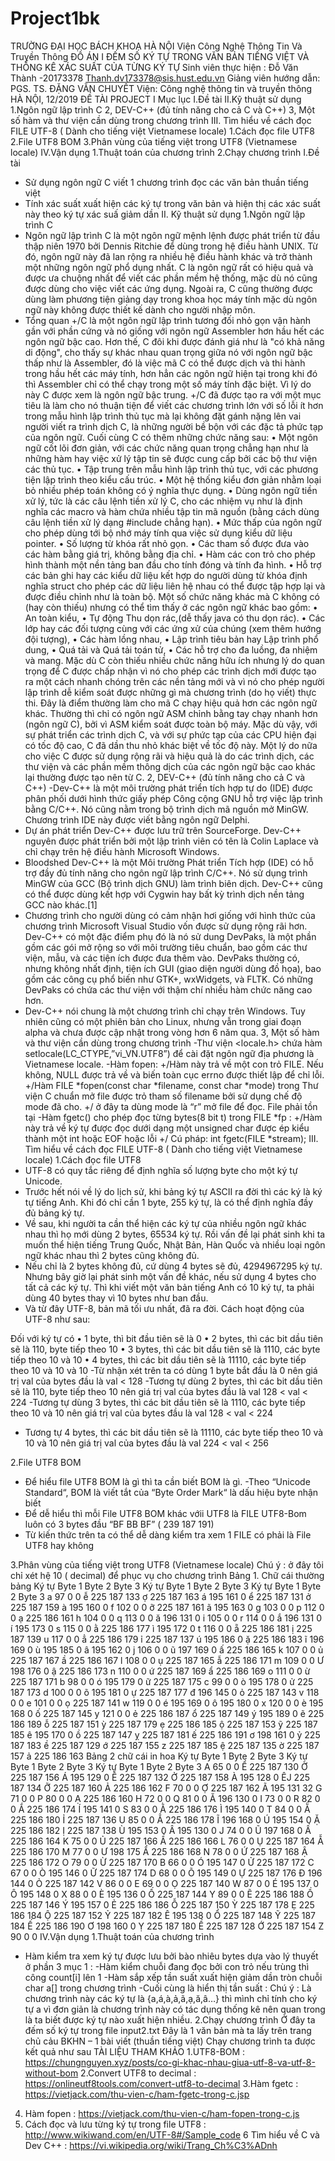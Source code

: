 # Project1bk
TRƯỜNG ĐẠI HỌC BÁCH KHOA HÀ NỘI
Viện Công Nghệ Thông Tin Và Truyền Thông
ĐỒ ÁN I
ĐẾM SỐ KÝ TỰ TRONG VĂN BẢN TIẾNG VIỆT
VÀ THỐNG KÊ XÁC SUẤT CỦA TỪNG KÝ TỰ
Sinh viên thực hiện : Đỗ Văn Thành -20173378
Thanh.dv173378@sis.hust.edu.vn
Giảng viên hướng dẫn:	PGS. TS. ĐẶNG VĂN CHUYẾT
Viện:	Công nghệ thông tin và truyền thông
HÀ NỘI, 12/2019
ĐỀ TÀI PROJECT I
Mục lục 
I.Đề tài 
II.Kỹ thuật sử dụng
1.Ngôn ngữ lập trình C
2, DEV-C++ (đủ tính năng cho cả C và C++)
3, Một số hàm và thư viện cần dùng trong chương trình
III. Tìm hiểu về cách đọc FILE UTF-8 ( Dành cho tiếng việt Vietnamese locale)
1.Cách đọc file UTF8
2.File UTF8 BOM
3.Phân vùng của tiếng việt trong UTF8 (Vietnamese locale)
IV.Vận dụng
1.Thuật toán của chương trình
2.Chạy chương trình 
I.Đề tài
- Sử dụng ngôn ngữ C viết 1 chương trình đọc các văn bản thuần tiếng việt 
- Tính xác suất xuất hiện các ký tự trong văn bản và hiện thị các xác suất này theo ký tự xác suấ giảm dần
II. Kỹ thuật sử dụng
1.Ngôn ngữ lập trình C
- Ngôn ngữ lập trình C là một ngôn ngữ mệnh lệnh được phát triển từ đầu thập niên 1970 bởi Dennis Ritchie để dùng trong hệ điều hành UNIX. Từ đó, ngôn ngữ này đã lan rộng ra nhiều hệ điều hành khác và trở thành một những ngôn ngữ phổ dụng nhất. C là ngôn ngữ rất có hiệu quả và được ưa chuộng nhất để viết các phần mềm hệ thống, mặc dù nó cũng được dùng cho việc viết các ứng dụng. Ngoài ra, C cũng thường được dùng làm phương tiện giảng dạy trong khoa học máy tính mặc dù ngôn ngữ này không được thiết kế dành cho người nhập môn.
- Tổng quan
+/C là một ngôn ngữ lập trình tương đối nhỏ gọn vận hành gần với phần cứng và nó giống với ngôn ngữ Assembler hơn hầu hết các ngôn ngữ bậc cao. Hơn thế, C đôi khi được đánh giá như là "có khả năng di động", cho thấy sự khác nhau quan trọng giữa nó với ngôn ngữ bậc thấp như là Assembler, đó là việc mã C có thể được dịch và thi hành trong hầu hết các máy tính, hơn hẳn các ngôn ngữ hiện tại trong khi đó thì Assembler chỉ có thể chạy trong một số máy tính đặc biệt. Vì lý do này C được xem là ngôn ngữ bậc trung.
+/C đã được tạo ra với một mục tiêu là làm cho nó thuận tiện để viết các chương trình lớn với số lỗi ít hơn trong mẫu hình lập trình thủ tục mà lại không đặt gánh nặng lên vai người viết ra trình dịch C, là những người bề bộn với các đặc tả phức tạp của ngôn ngữ. Cuối cùng C có thêm những chức năng sau:
•	Một ngôn ngữ cốt lõi đơn giản, với các chức năng quan trọng chẳng hạn như là những hàm hay việc xử lý tập tin sẽ được cung cấp bởi các bộ thư viện các thủ tục.
•	Tập trung trên mẫu hình lập trình thủ tục, với các phương tiện lập trình theo kiểu cấu trúc.
•	Một hệ thống kiểu đơn giản nhằm loại bỏ nhiều phép toán không có ý nghĩa thực dụng.
•	Dùng ngôn ngữ tiền xử lý, tức là các câu lệnh tiền xử lý C, cho các nhiệm vụ như là định nghĩa các macro và hàm chứa nhiều tập tin mã nguồn (bằng cách dùng câu lệnh tiền xử lý dạng #include chẳng hạn).
•	Mức thấp của ngôn ngữ cho phép dùng tới bộ nhớ máy tính qua việc sử dụng kiểu dữ liệu pointer.
•	Số lượng từ khóa rất nhỏ gọn.
•	Các tham số được đưa vào các hàm bằng giá trị, không bằng địa chỉ.
•	Hàm các con trỏ cho phép hình thành một nền tảng ban đầu cho tính đóng và tính đa hình.
•	Hỗ trợ các bản ghi hay các kiểu dữ liệu kết hợp do người dùng từ khóa định nghĩa struct cho phép các dữ liệu liên hệ nhau có thể được tập hợp lại và được điều chỉnh như là toàn bộ.
Một số chức năng khác mà C không có (hay còn thiếu) nhưng có thể tìm thấy ở các ngôn ngữ khác bao gồm:
•	An toàn kiểu,
•	Tự động Thu dọn rác,(dễ thấy java có thu dọn rác).
•	Các lớp hay các đối tượng cùng với các ứng xử của chúng (xem thêm hướng đội tượng),
•	Các hàm lồng nhau,
•	Lập trình tiêu bản hay Lập trình phổ dung,
•	Quá tải và Quá tải toán tử,
•	Các hỗ trợ cho đa luồng, đa nhiệm và mang.
Mặc dù C còn thiếu nhiều chức năng hữu ích nhưng lý do quan trọng để C được chấp nhận vì nó cho phép các trình dịch mới được tạo ra một cách nhanh chóng trên các nền tảng mới và vì nó cho phép người lập trình dễ kiểm soát được những gì mà chương trình (do họ viết) thực thi. Đây là điểm thường làm cho mã C chạy hiệu quả hơn các ngôn ngữ khác. Thường thì chỉ có ngôn ngữ ASM chỉnh bằng tay chạy nhanh hơn (ngôn ngữ C), bởi vì ASM kiểm soát được toàn bộ máy. Mặc dù vậy, với sự phát triển các trình dịch C, và với sự phức tạp của các CPU hiện đại có tốc độ cao, C đã dần thu nhỏ khác biệt về tốc độ này.
Một lý do nữa cho việc C được sử dụng rộng rãi và hiệu quả là do các trình dịch, các thư viện và các phần mềm thông dịch của các ngôn ngữ bậc cao khác lại thường được tạo nên từ C.
2, DEV-C++ (đủ tính năng cho cả C và C++)
-Dev-C++ là một môi trường phát triển tích hợp tự do (IDE) được phân phối dưới hình thức giấy phép Công cộng GNU hỗ trợ việc lập trình bằng C/C++. Nó cũng nằm trong bộ trình dịch mã nguồn mở MinGW. Chương trình IDE này được viết bằng ngôn ngữ Delphi.
- Dự án phát triển Dev-C++ được lưu trữ trên SourceForge. Dev-C++ nguyên được phát triển bởi một lập trình viên có tên là Colin Laplace và chỉ chạy trên hệ điều hành Microsoft Windows.
- Bloodshed Dev-C++ là một Môi trường Phát triển Tích hợp (IDE) có hỗ trợ đầy đủ tính năng cho ngôn ngữ lập trình C/C++. Nó sử dụng trình MinGW của GCC (Bộ trình dịch GNU) làm trình biên dịch. Dev-C++ cũng có thể được dùng kết hợp với Cygwin hay bất kỳ trình dịch nền tảng GCC nào khác.[1]
- Chương trình cho người dùng có cảm nhận hơi giống với hình thức của chương trình Microsoft Visual Studio vốn được sử dụng rộng rãi hơn. Dev-C++ có một đặc điểm phụ đó là nó sử dung DevPaks, là một phần gồm các gói mở rộng so với môi trường tiêu chuẩn, bao gồm các thư viện, mẫu, và các tiện ích được đưa thêm vào. DevPaks thường có, nhưng không nhất định, tiện ích GUI (giao diện người dùng đồ họa), bao gồm các công cụ phổ biến như GTK+, wxWidgets, và FLTK. Có những DevPaks có chứa các thư viện với thậm chí nhiều hàm chức năng cao hơn.
- Dev-C++ nói chung là một chương trình chỉ chạy trên Windows. Tuy nhiên cũng có một phiên bản cho Linux, nhưng vẫn trong giai đoạn alpha và chưa được cập nhật trong vòng hơn 6 năm qua.
3, Một số hàm và thư viện cần dùng trong chương trình
-Thư viện <locale.h> chứa hàm setlocale(LC_CTYPE,”vi_VN.UTF8”) để cài đặt ngôn ngữ địa phương là Vietnamese locale.
-Hàm fopen:
	+/Hàm này trả về một con trỏ FILE. Nếu không, NULL được trả về và biến toàn cục errno được thiết lập để chỉ lỗi.
	+/Hàm FILE *fopen(const char *filename, const char *mode) trong Thư viện C chuẩn mở file được trỏ tham số filename bởi sử dụng chế độ mode đã cho.
	+/ ở đây ta dùng mode là “r” mở file để đọc. File phải tồn tại
-Hàm fgetc() cho phép đọc từng bytes(8 bit t) trong FILE *fp : 
	+/Hàm này trả về ký tự được đọc dưới dạng một unsigned char được ép kiểu thành một int hoặc EOF hoặc lỗi
	+/ Cú pháp: int fgetc(FILE *stream);
III. Tìm hiểu về cách đọc FILE UTF-8 ( Dành cho tiếng việt Vietnamese locale)
1.Cách đọc file UTF8
-  UTF-8 có quy tắc riêng để định nghĩa số lượng byte cho một ký tự Unicode.
- Trước hết nói về lý do lịch sử, khi bảng ký tự ASCII ra đời thì các ký là ký tự tiếng Anh. Khi đó chỉ cần 1 byte, 255 ký tự, là có thể định nghĩa đầy đủ bảng ký tự.
- Về sau, khi người ta cần thể hiện các ký tự của nhiều ngôn ngữ khác nhau thì họ mới dùng 2 bytes, 65534 ký tự. Rồi vấn đề lại phát sinh khi ta muốn thể hiện tiếng Trung Quốc, Nhật Bản, Hàn Quốc và nhiều loại ngôn ngữ khác nhau thì 2 bytes cũng không đủ.
- Nếu chỉ là 2 bytes không đủ, cứ dùng 4 bytes sẽ đủ, 4294967295 ký tự. Nhưng bây giờ lại phát sinh một vấn đề khác, nếu sử dụng 4 bytes cho tất cả các ký tự. Thì khi viết một văn bản tiếng Anh có 10 ký tự, ta phải dùng 40 bytes thay vì 10 bytes như ban đầu.
- Và từ đây UTF-8, bản mã tối ưu nhất, đã ra đời. Cách hoạt động của UTF-8 như sau:
 

Đối với ký tự có
•	1 byte, thì bit đầu tiên sẽ là 0
•	2 bytes, thì các bit dầu tiên sẽ là 110, byte tiếp theo 10
•	3 bytes, thì các bit dầu tiên sẽ là 1110, các byte tiếp theo 10 và 10
•	4 bytes, thì các bit dầu tiên sẽ là 11110, các byte tiếp theo 10 và 10 và 10
-Từ nhận xét trên ta có  dùng 1 byte bắt đầu là 0 nên giá trị val của bytes đầu  là val < 128
-Tương tự dùng 2 bytes, thì các bit dầu tiên sẽ là 110, byte tiếp theo 10 nên giá trị val của bytes đầu là val 128 < val < 224 
-Tương tự dùng 3 bytes, thì các bit dầu tiên sẽ là 1110, các byte tiếp theo 10 và 10
 nên giá trị val của bytes đầu là val 128 < val < 224 
- Tương tự 4 bytes, thì các bit dầu tiên sẽ là 11110, các byte tiếp theo 10 và 10 và 10 nên giá trị val của bytes đầu là val 224 < val < 256
 
2.File UTF8 BOM
- Để hiểu file UTF8 BOM là gì thì ta cần biết BOM là gì.
-Theo “Unicode Standard“, BOM là viết tắt của “Byte Order Mark“ là dấu hiệu byte nhận biết
- Để dễ hiểu thì mỗi File UTF8 BOM khác vớii UTF8 là FILE UTF8-Bom luôn có 3 bytes đầu “BF BB BF” ( 239 187 191)
- Từ kiến thức trên ta có thể dễ dàng kiểm tra xem 1 FILE có phải là File UTF8 hay không

3.Phân vùng của tiếng việt trong UTF8 (Vietnamese locale)
Chú ý : ở đây tôi chỉ xét hệ 10 ( decimal) để phục vụ cho chương trình 
Bảng 1. Chữ cái thường bảng
Ký tự	Byte 1 	Byte 2	Byte 3	Ký tự	Byte 1	Byte 2	Byte 3	Ký tự	Byte 1	Byte 2	Byte 3
a	97	0	0	ễ	225	187	133	ợ	225	187	163
á	195	161	0	ể	225	187	131	ở	225	187	159
à	195	160	0	f	102	0	0	ỡ	225	187	161
ã	195	163	0	g	103	0	0	p	112	0	0
ạ	225	186	161	h	104	0	0	q	113	0	0
ă	196	131	0	i	105	0	0	r	114	0	0
ắ	196	131	0	í	195	173	0	s	115	0	0
ằ	225	186	177	ì	195	172	0	t	116	0	0
ẵ	225	186	181	ị	225	187	139	u	117	0	0
ẳ	225	186	179	ỉ	225	187	137	ú	195	186	0
ặ	225	186	183	ĩ	196	169	0	ù	195	185	0
â	195	162	0	j	106	0	0	ũ	197	169	0
ấ	225	186	165	k	107	0	0	ủ	225	187	167
ầ	225	186	167	l	108	0	0	ụ	225	187	165
ẫ	225	186	171	m	109	0	0	Ư	198	176	0
ậ	225	186	173	n	110	0	0	ứ	225	187	169
ẩ	225	186	169	o	111	0	0	ừ	225	187	171
b	98	0	0	ó	195	179	0	ữ	225	187	175
c	99	0	0	ò	195	178	0	ử	225	187	173
d	100	0	0	õ	195	181	0	ự	225	187	177
đ	196	145	0	ỏ	225	187	143	v	118	0	0
e	101	0	0	ọ	225	187	141	w	119	0	0
é	195	169	0	ô	195	180	0	x	120	0	0
è	195	168	0	ố	225	187	145	y	121	0	0
ẻ	225	186	187	ổ	225	187	149	ý	195	189	0
ẽ	225	186	189	ỗ	225	187	151	ỳ	225	187	179
ẹ	225	186	185	ộ	225	187	153	ỹ	225	187	185
ê	195	170	0	ồ	225	187	147	ỵ	225	187	181
ế	225	186	191	ơ	198	161	0	ỷ	225	187	183
ề	225	187	129	ớ	225	187	155	z	225	187	185
ệ	225	187	135	ờ	225	187	157	ả	225	186	163
Bảng 2 chữ cái in hoa
Ký tự	Byte 1	Byte 2	Byte 3	Ký tự	Byte 1	Byte 2	Byte 3	Ký tự	Byte 1	Byte 2	Byte 3
A	65	0	0	Ể	225	187	130	Ờ 	225	187	156
Á	195	129	0	Ễ	225	187	132	Ở 	225	187	158
À	195	128	0	ÊJ	225	187	134	Ỡ 	225	187	160
Ả	225	186	162	F	70	0	0	Ợ	225	187	162
Ã	195	131	32	G	71	0	0	P	80	0	0
Ạ	225	186	160	H	72	0	0	Q	81	0	0
Ă	196	130	0	I	73	0	0	R	82	0	0
Ắ	225	186	174	Í 	195	141	0	S	83	0	0
Ằ	225	186	176	Ì	195	140	0	T	84	0	0
Ẵ	225	186	180	Ỉ	225	187	136	U	85	0	0
Ẳ	225	186	178	Ĩ	196	168	0	Ú	195	154	0
Ặ	225	186	182	Ị	225	187	138	Ù	195	153	0
Â	195	130	0	J	74	0	0	Ũ	197	168	0
Ấ	225	186	164	K	75	0	0	Ủ	225	187	166
Ầ	225	186	166	L	76	0	0	Ụ	225	187	164
Ẫ	225	186	170	M	77	0	0	Ư	198	175	
Ẩ	225	186	168	N	78	0	0	Ứ	225	187	168
Ậ	225	186	172	O	79	0	0	Ừ	225	187	170
B	66	0	0	Ó	195	147	0	Ử	225	187	172
C	67	0	0	Ò	195	146	0	Ữ	225	187	174
D	68	0	0	Õ	195	149	0	Ự	225	187	176
Đ	196	144	0	Ỏ	225	187	142	V	86	0	0
E	69	0	0	Ọ	225	187	140	W	87	0	0
É	195	137	0	Ô	195	148	0	X	88	0	0
È	195	136	0	Ố	225	187	144	Y	89	0	0
Ẽ	225	186	188	Ồ	225	187	146	Ý	195	157	0
Ẻ	225	186	186	Ỗ	225	187	150	Ỳ	225	187	178
Ẹ	225	186	184	Ộ	225	187	152	Ỷ	225	187	182
Ê	195	138	0	Ổ	225	187	148	Ỹ	225	187	184
Ế	225	186	190	Ơ	198	160	0	Ỵ	225	187	180
Ề	225	187	128	Ớ	225	187	154	Z	90	0	0
IV.Vận dụng
1.Thuật toán của chương trình
- Hàm kiểm tra xem ký tự được lưu bởi bào nhiêu bytes dựa vào lý thuyết ở  phần
3 mục 1 : 
-Hàm kiểm chuỗi đang đọc bởi con trỏ nếu trùng thì công count[i] lên 1
-Hàm sắp xếp tần suất xuất hiện giảm dần tròn chuỗi char a[] trong chương trình
-Cuối cùng là hiển thị tần suất :
Chú ý : Là chương trình này các ký tự là {a,á,à,ả,ã,ạ,ă,â…} thì mình chỉ tính cho ký tự a vì đơn giản là chương trình này có tác dụng thống kê nên quan trong là ta biết được ký tự nào xuất hiện nhiều.
2.Chạy chương trình 
Ở đây ta đếm số  ký tự trong file input2.txt 
Đây là 1 văn bản mà ta lấy trên trang chủ cảu BKHN – 1 bài viết (thuần tiếng việt)
Chạy chương trình ta được kết quả như sau
TÀI LIỆU THAM KHẢO
1.UTF8-BOM : https://chungnguyen.xyz/posts/co-gi-khac-nhau-giua-utf-8-va-utf-8-without-bom
2.Convert UTF8 to decimal : https://onlineutf8tools.com/convert-utf8-to-decimal
3.Hàm fgetc : https://vietjack.com/thu-vien-c/ham-fgetc-trong-c.jsp
4. Hàm fopen : https://vietjack.com/thu-vien-c/ham-fopen-trong-c.js
5. Cách đọc và lưu từng ký tự trong file UTF8 : http://www.wikiwand.com/en/UTF-8#/Sample_code
6 Tìm hiểu về C và Dev C++ : https://vi.wikipedia.org/wiki/Trang_Ch%C3%ADnh

